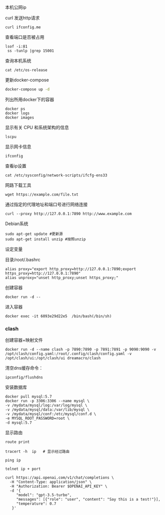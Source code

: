 本机公网ip

curl 发送http请求

```shell
curl ifconfig.me
```

查看端口是否被占用

```shell
lsof -i:81
 ss -tunlp |grep 15001
```

查询本机系统

```shell
cat /etc/os-release
```

更新docker-compose

```sh
docker-compose up -d
```

列出所用docker下的容器

```shell
docker ps
docker logs
docker images
```

显示有关 CPU 和系统架构的信息

```shell
lscpu
```

显示网卡信息

```shell
ifconfig
```

查看ip设置

```shell
cat /etc/sysconfig/network-scripts/ifcfg-ens33
```

网路下载工具

```shell
wget https://example.com/file.txt
```

通过指定的代理地址和端口号进行网络连接

```shell
curl --proxy http://127.0.0.1:7890 http://www.example.com
```

Debian系统

```shell
sudo apt-get update #更新源
sudo apt-get install unzip #按照unzip
```

设定变量

目录/root/.bashrc

```shell
alias proxy="export http_proxy=http://127.0.0.1:7890;export https_proxy=http://127.0.0.1:7890"
alias unproxy="unset http_proxy;unset https_proxy;"
```

创建容器

```shell
docker run -d --
```

进入容器

```shell
docker exec -it 6093e29d22e5  /bin/bash(/bin/sh) 
```

### clash

创建容器+映射文件

```shell
docker run -d --name clash -p 7890:7890 -p 7891:7891 -p 9090:9090 -v /opt/clash/config.yaml:/root/.config/clash/config.yaml -v /opt/clash/ui:/opt/clash/ui dreamacro/clash
```

清空dns缓存命令：

```shell
ipconfig/flushdns
```

安装数据库

```shell
docker pull mysql:5.7
docker run -p 3306:3306 --name mysql \
-v /mydata/mysql/log:/var/log/mysql \
-v /mydata/mysql/data:/var/lib/mysql \
-v /mydata/mysql/conf:/etc/mysql/conf.d \
-e MYSQL_ROOT_PASSWORD=root \
-d mysql:5.7
```

显示路由

```shell
route print
```

```shell
tracert -h  ip   # 显示经过路由
```

```shell
ping ip
```

```shell
telnet ip + port
```

```shell
curl https://api.openai.com/v1/chat/completions \
  -H "Content-Type: application/json" \
  -H "Authorization: Bearer $OPENAI_API_KEY" \
  -d '{
     "model": "gpt-3.5-turbo",
     "messages": [{"role": "user", "content": "Say this is a test!"}],
     "temperature": 0.7
   }'
```

